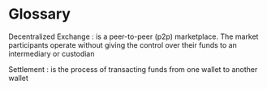 # Glossary

Decentralized Exchange
: is a peer-to-peer (p2p) marketplace. The market participants operate without giving the control over their funds to an intermediary or custodian

Settlement
: is the process of transacting funds from one wallet to another wallet

